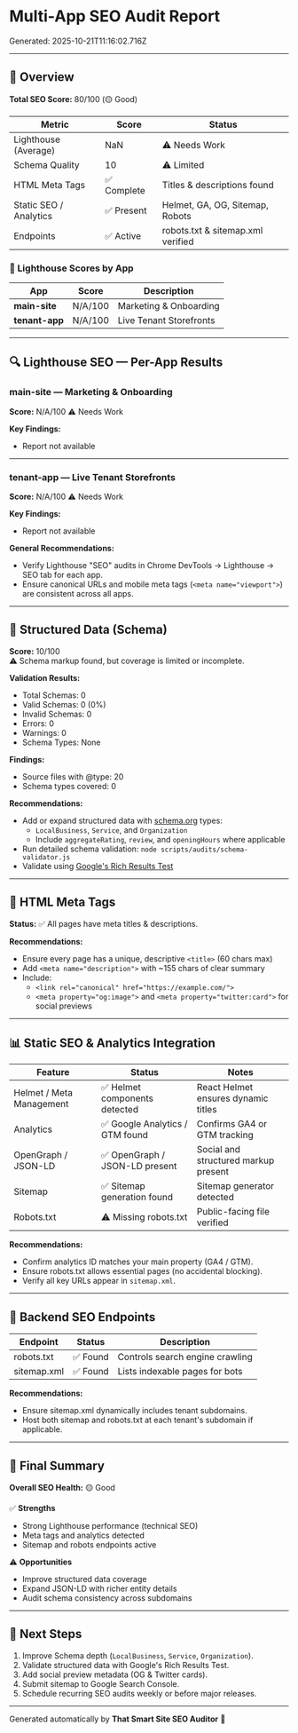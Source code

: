 # Multi-App SEO Audit Report
Generated: 2025-10-21T11:16:02.716Z

---

## 🧭 Overview
**Total SEO Score:** 80/100 (🟡 Good)

| Metric | Score | Status |
|---------|-------|--------|
| Lighthouse (Average) | NaN | ⚠️ Needs Work |
| Schema Quality | 10 | ⚠️ Limited |
| HTML Meta Tags | ✅ Complete | Titles & descriptions found |
| Static SEO / Analytics | ✅ Present | Helmet, GA, OG, Sitemap, Robots |
| Endpoints | ✅ Active | robots.txt & sitemap.xml verified |

### 📱 Lighthouse Scores by App

| App | Score | Description |
|-----|-------|-------------|
| **main-site** | N/A/100 | Marketing & Onboarding |
| **tenant-app** | N/A/100 | Live Tenant Storefronts |

---

## 🔍 Lighthouse SEO — Per-App Results

### main-site — Marketing & Onboarding
**Score:** N/A/100 ⚠️ Needs Work

**Key Findings:**
- Report not available

---

### tenant-app — Live Tenant Storefronts
**Score:** N/A/100 ⚠️ Needs Work

**Key Findings:**
- Report not available


**General Recommendations:**
- Verify Lighthouse "SEO" audits in Chrome DevTools → Lighthouse → SEO tab for each app.  
- Ensure canonical URLs and mobile meta tags (`<meta name="viewport">`) are consistent across all apps.

---

## 🧩 Structured Data (Schema)
**Score:** 10/100  
⚠️ Schema markup found, but coverage is limited or incomplete.


**Validation Results:**
- Total Schemas: 0
- Valid Schemas: 0 (0%)
- Invalid Schemas: 0
- Errors: 0
- Warnings: 0
- Schema Types: None


**Findings:**
- Source files with @type: 20
- Schema types covered: 0

**Recommendations:**
- Add or expand structured data with [schema.org](https://schema.org/) types:  
  - `LocalBusiness`, `Service`, and `Organization`  
  - Include `aggregateRating`, `review`, and `openingHours` where applicable  
- Run detailed schema validation: `node scripts/audits/schema-validator.js`
- Validate using [Google's Rich Results Test](https://search.google.com/test/rich-results)

---

## 🧱 HTML Meta Tags
**Status:** ✅ All pages have meta titles & descriptions.

**Recommendations:**
- Ensure every page has a unique, descriptive `<title>` (60 chars max)  
- Add `<meta name="description">` with ~155 chars of clear summary  
- Include:
  - `<link rel="canonical" href="https://example.com/">`
  - `<meta property="og:image">` and `<meta property="twitter:card">` for social previews

---

## 📊 Static SEO & Analytics Integration
| Feature | Status | Notes |
|----------|--------|-------|
| Helmet / Meta Management | ✅ Helmet components detected | React Helmet ensures dynamic titles |
| Analytics | ✅ Google Analytics / GTM found | Confirms GA4 or GTM tracking |
| OpenGraph / JSON-LD | ✅ OpenGraph / JSON-LD present | Social and structured markup present |
| Sitemap | ✅ Sitemap generation found | Sitemap generator detected |
| Robots.txt | ⚠️ Missing robots.txt | Public-facing file verified |

**Recommendations:**
- Confirm analytics ID matches your main property (GA4 / GTM).  
- Ensure robots.txt allows essential pages (no accidental blocking).  
- Verify all key URLs appear in `sitemap.xml`.

---

## 🔗 Backend SEO Endpoints
| Endpoint | Status | Description |
|-----------|--------|-------------|
| robots.txt | ✅ Found | Controls search engine crawling |
| sitemap.xml | ✅ Found | Lists indexable pages for bots |

**Recommendations:**
- Ensure sitemap.xml dynamically includes tenant subdomains.  
- Host both sitemap and robots.txt at each tenant's subdomain if applicable.

---

## 🧾 Final Summary
**Overall SEO Health:** 🟡 Good

✅ **Strengths**
- Strong Lighthouse performance (technical SEO)
- Meta tags and analytics detected
- Sitemap and robots endpoints active

⚠️ **Opportunities**
- Improve structured data coverage
- Expand JSON-LD with richer entity details
- Audit schema consistency across subdomains

---

## 🚀 Next Steps
1. Improve Schema depth (`LocalBusiness`, `Service`, `Organization`).  
2. Validate structured data with Google's Rich Results Test.  
3. Add social preview metadata (OG & Twitter cards).  
4. Submit sitemap to Google Search Console.  
5. Schedule recurring SEO audits weekly or before major releases.

---

Generated automatically by **That Smart Site SEO Auditor** 🧠
